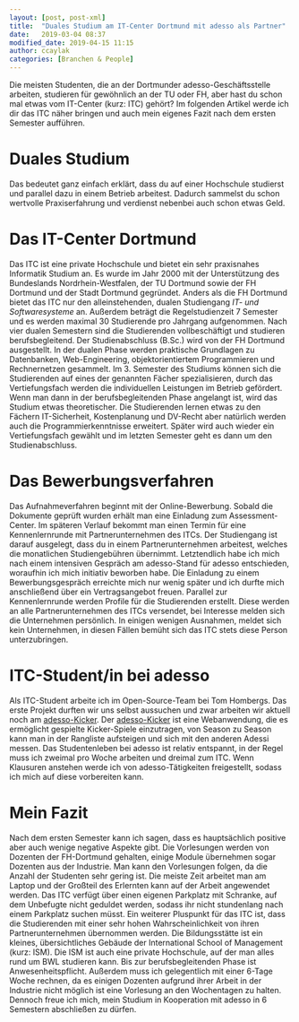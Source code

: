 ```yaml
---
layout: [post, post-xml]              
title:  "Duales Studium am IT-Center Dortmund mit adesso als Partner"            
date:   2019-03-04 08:37              
modified_date: 2019-04-15 11:15            
author: ccaylak                       
categories: [Branchen & People]       
---
```

Die meisten Studenten, die an der Dortmunder adesso-Geschäftsstelle arbeiten, studieren für gewöhnlich an der TU oder FH, aber hast du schon mal etwas vom IT-Center (kurz: ITC) gehört?
Im folgenden Artikel werde ich dir das ITC näher bringen und auch mein eigenes Fazit nach dem ersten Semester aufführen.

# Duales Studium

Das bedeutet ganz einfach erklärt, dass du auf einer Hochschule studierst und parallel dazu in einem Betrieb arbeitest. 
Dadurch sammelst du schon wertvolle Praxiserfahrung und verdienst nebenbei auch schon etwas Geld.

# Das IT-Center Dortmund

Das ITC ist eine private Hochschule und bietet ein sehr praxisnahes Informatik Studium an.
Es wurde im Jahr 2000 mit der Unterstützung des Bundeslands Nordrhein-Westfalen, der TU Dortmund sowie der FH Dortmund und der Stadt Dortmund gegründet.
Anders als die FH Dortmund bietet das ITC nur den alleinstehenden, dualen Studiengang _IT- und Softwaresysteme_ an.
Außerdem beträgt die Regelstudienzeit 7 Semester und es werden maximal 30 Studierende pro Jahrgang aufgenommen.
Nach vier dualen Semestern sind die Studierenden vollbeschäftigt und studieren berufsbegleitend.
Der Studienabschluss (B.Sc.) wird von der FH Dortmund ausgestellt.
In der dualen Phase werden praktische Grundlagen zu Datenbanken, Web-Engineering, objektorientiertem Programmieren und Rechnernetzen gesammelt.
Im 3. Semester des Studiums können sich die Studierenden auf eines der genannten Fächer spezialisieren, durch das Vertiefungsfach werden die individuellen Leistungen im Betrieb gefördert.
Wenn man dann in der berufsbegleitenden Phase angelangt ist, wird das Studium etwas theoretischer.
Die Studierenden lernen etwas zu den Fächern IT-Sicherheit, Kostenplanung und DV-Recht aber natürlich werden auch die Programmierkenntnisse erweitert.
Später wird auch wieder ein Vertiefungsfach gewählt und im letzten Semester geht es dann um den Studienabschluss.

# Das Bewerbungsverfahren

Das Aufnahmeverfahren beginnt mit der Online-Bewerbung. Sobald die Dokumente geprüft wurden erhält man eine Einladung zum Assessment-Center.
Im späteren Verlauf bekommt man einen Termin für eine Kennenlernrunde mit Partnerunternehmen des ITCs. Der Studiengang ist darauf ausgelegt, dass du in einem Partnerunternehmen arbeitest, welches die monatlichen Studiengebühren übernimmt.
Letztendlich habe ich mich nach einem intensiven Gespräch am adesso-Stand für adesso entschieden, woraufhin ich mich initiativ beworben habe.
Die Einladung zu einem Bewerbungsgespräch erreichte mich nur wenig später und ich durfte mich anschließend über ein Vertragsangebot freuen.
Parallel zur Kennenlernrunde werden Profile für die Studierenden erstellt. 
Diese werden an alle Partnerunternehmen des ITCs versendet, bei Interesse melden sich die Unternehmen persönlich.
In einigen wenigen Ausnahmen, meldet sich kein Unternehmen, in diesen Fällen bemüht sich das ITC stets diese Person unterzubringen.

# ITC-Student/in bei adesso

Als ITC-Student arbeite ich im Open-Source-Team bei Tom Hombergs.
Das erste Projekt durften wir uns selbst aussuchen und zwar arbeiten wir aktuell noch am [adesso-Kicker](https://github.com/adessoAG/adessoKicker).
Der [adesso-Kicker](https://github.com/adessoAG/adessoKicker) ist eine Webanwendung, die es ermöglicht gespielte Kicker-Spiele einzutragen, von Season zu Season kann man in der Rangliste aufsteigen und sich mit den anderen Adessi messen.
Das Studentenleben bei adesso ist relativ entspannt, in der Regel muss ich zweimal pro Woche arbeiten und dreimal zum ITC.
Wenn Klausuren anstehen werde ich von adesso-Tätigkeiten freigestellt, sodass ich mich auf diese vorbereiten kann.

# Mein Fazit

Nach dem ersten Semester kann ich sagen, dass es hauptsächlich positive aber auch wenige negative Aspekte gibt.
Die Vorlesungen werden von Dozenten der FH-Dortmund gehalten, einige Module übernehmen sogar Dozenten aus der Industrie.
Man kann den Vorlesungen folgen, da die Anzahl der Studenten sehr gering ist.
Die meiste Zeit arbeitet man am Laptop und der Großteil des Erlernten kann auf der Arbeit angewendet werden.
Das ITC verfügt über einen eigenen Parkplatz mit Schranke, auf dem Unbefugte nicht geduldet werden, sodass ihr nicht stundenlang nach einem Parkplatz suchen müsst.
Ein weiterer Pluspunkt für das ITC ist, dass die Studierenden mit einer sehr hohen Wahrscheinlichkeit von ihren Partnerunternehmen übernommen werden.
Die Bildungsstätte ist ein kleines, übersichtliches Gebäude der International School of Management (kurz: ISM).
Die ISM ist auch eine private Hochschule, auf der man alles rund um BWL studieren kann.
Bis zur berufsbegleitenden Phase ist Anwesenheitspflicht.
Außerdem muss ich gelegentlich mit einer 6-Tage Woche rechnen, da es einigen Dozenten aufgrund ihrer Arbeit in der Industrie nicht möglich ist eine Vorlesung an den Wochentagen zu halten.
Dennoch freue ich mich, mein Studium in Kooperation mit adesso in 6 Semestern abschließen zu dürfen.
